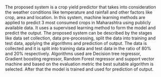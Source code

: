 The proposed system is a crop yield predictor that takes into consideration the weather conditions like temperature and rainfall and other factors like crop, area and location. 
In this system, machine learning methods are applied to predict 3 most consumed crops in Maharashtra using publicly available data. 
It uses a supervised learning method to form the model and predict the output. 
The proposed system can be described by the stages like data set collection, data pre-processing, split the data into training and test data, applying the algorithms and prediction of output.
The data is collected and it is split into training data and test data in the ratio of 80% and 20% respectively. Algorithms used are Decision tree regressor, Gradient boosting regressor, Random Forest regressor and support vector machine and based on the evaluation metric the best suitable algorithm is selected. After that the model is trained and used for prediction of output.
